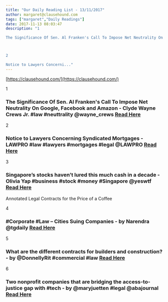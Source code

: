 ```yaml
---
title: "Our Daily Reading List - 13/11/2017"
author: margaret@clausehound.com
tags: ["margaret","Daily Readings"]
date: 2017-11-13 08:03:47
description: "1

The Significance Of Sen. Al Franken's Call To Impose Net Neutrality On Google, Facebook and Amazon - Clyde Wayne Crews Jr. #law #neuttrality @wayne_crews Read Here



2

Notice to Lawyers Concerni..."
---
```


[https://clausehound.com/](https://clausehound.com/)

1

### The Significance Of Sen. Al Franken's Call To Impose Net Neutrality On Google, Facebook and Amazon - Clyde Wayne Crews Jr. #law #neuttrality @wayne_crews [Read Here](https://www.forbes.com/sites/waynecrews/2017/11/10/the-significance-of-al-frankens-call-to-impose-net-neutrality-on-google-facebook-and-amazon/#5d055255642c)

2

### Notice to Lawyers Concerning Syndicated Mortgages - LAWPRO #law #lawyers #mortgages #legal @LAWPRO [Read Here](https://avoidaclaim.com/2017/notice-to-lawyers-concerning-syndicated-mortgages/)

3

### Singapore’s stocks haven’t lured this much cash in a decade - Olivia Yap #business #stock #money #Singapore @yeswtf [Read Here](https://www.bloomberg.com/professional/blog/singapores-stocks-havent-lured-much-cash-decade/)

Annotated Legal Contracts
for the Price of a Coffee

4

### #Corporate #Law – Cities Suing Companies - by Narendra @tgdaily [Read Here](https://goo.gl/TZ86gV)

5

### What are the different contracts for builders and construction? - by @DonnellyRit #commercial #law [Read Here](https://goo.gl/Bystxz)

6

### Two nonprofit companies that are bridging the access-to-justice gap with #tech - by @maryjuetten #legal @abajournal [Read Here](https://goo.gl/TyxfPY)